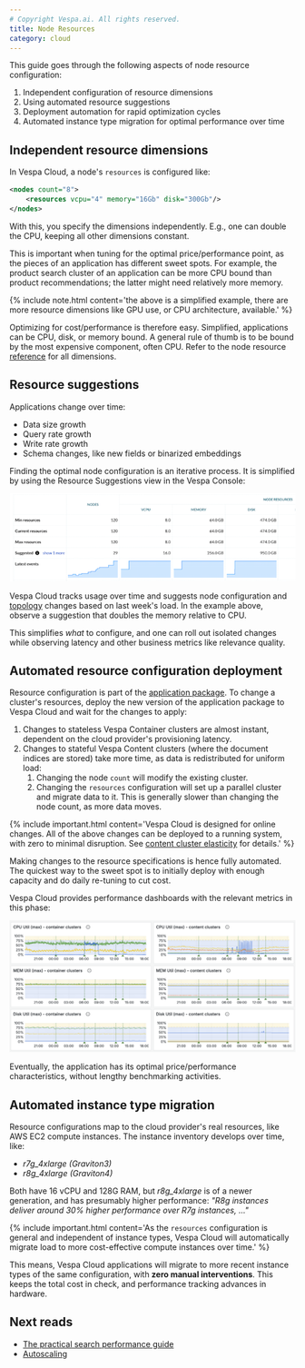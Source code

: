 ```yaml
---
# Copyright Vespa.ai. All rights reserved.
title: Node Resources
category: cloud
---
```


This guide goes through the following aspects of node resource configuration:

1. Independent configuration of resource dimensions
2. Using automated resource suggestions
3. Deployment automation for rapid optimization cycles
4. Automated instance type migration for optimal performance over time


## Independent resource dimensions
In Vespa Cloud, a node's `resources` is configured like:

```xml
<nodes count="8">
    <resources vcpu="4" memory="16Gb" disk="300Gb"/>
</nodes>
```

With this, you specify the dimensions independently.
E.g., one can double the CPU, keeping all other dimensions constant.

This is important when tuning for the optimal price/performance point,
as the pieces of an application has different sweet spots.
For example, the product search cluster of an application can be more CPU bound than product recommendations;
the latter might need relatively more memory.

{% include note.html content='the above is a simplified example,
there are more resource dimensions like GPU use, or CPU architecture, available.' %}

Optimizing for cost/performance is therefore easy.
Simplified, applications can be CPU, disk, or memory bound.
A general rule of thumb is to be bound by the most expensive component, often CPU.
Refer to the node resource [reference](/en/reference/services.html#resources) for all dimensions.


## Resource suggestions
Applications change over time:

* Data size growth
* Query rate growth
* Write rate growth
* Schema changes, like new fields or binarized embeddings

Finding the optimal node configuration is an iterative process.
It is simplified by using the Resource Suggestions view in the Vespa Console:

![Resource Suggestions](/assets/img/resource-suggestions-1.png)

Vespa Cloud tracks usage over time and suggests node configuration
and [topology](/en/cloud/topology-and-resizing.html) changes based on last week's load.
In the example above, observe a suggestion that doubles the memory relative to CPU.

This simplifies _what_ to configure, and one can roll out isolated changes while
observing latency and other business metrics like relevance quality.  



## Automated resource configuration deployment
Resource configuration is part of the [application package](/en/application-packages.html).
To change a cluster's resources, deploy the new version of the application package to Vespa Cloud
and wait for the changes to apply:

1. Changes to stateless Vespa Container clusters are almost instant,
   dependent on the cloud provider's provisioning latency.
2. Changes to stateful Vespa Content clusters (where the document indices are stored) take more time,
   as data is redistributed for uniform load:
   1. Changing the node `count` will modify the existing cluster.
   2. Changing the `resources` configuration will set up a parallel cluster and migrate data to it.
      This is generally slower than changing the node count, as more data moves.  

{% include important.html content='Vespa Cloud is designed for online changes.
All of the above changes can be deployed to a running system, with zero to minimal disruption.
See [content cluster elasticity](/en/elasticity.html) for details.' %}

Making changes to the resource specifications is hence fully automated.
The quickest way to the sweet spot is to initially deploy with enough capacity
and do daily re-tuning to cut cost.

Vespa Cloud provides performance dashboards with the relevant metrics in this phase:

![performance dashboard](/assets/img/dashboard.png)

Eventually, the application has its optimal price/performance characteristics,
without lengthy benchmarking activities.


## Automated instance type migration
Resource configurations map to the cloud provider's real resources, like AWS EC2 compute instances.
The instance inventory develops over time, like:

* _r7g_4xlarge (Graviton3)_
* _r8g_4xlarge (Graviton4)_

Both have 16 vCPU and 128G RAM, but _r8g_4xlarge_ is of a newer generation,
and has presumably higher performance:
_"R8g instances deliver around 30% higher performance over R7g instances, ..."_

{% include important.html content='As the `resources` configuration is general and independent of instance types,
Vespa Cloud will automatically migrate load to more cost-effective compute instances over time.' %}

This means, Vespa Cloud applications will migrate to more recent instance types of the same configuration,
with **zero manual interventions**.
This keeps the total cost in check, and performance tracking advances in hardware.  



## Next reads
* [The practical search performance guide](/en/performance/practical-search-performance-guide.html)
* [Autoscaling](/en/cloud/autoscaling.html)

<!-- Read more in TBD blogpost -->
